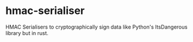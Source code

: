 # hmac-serialiser
HMAC Serialisers to cryptographically sign data like Python's ItsDangerous library but in rust.
